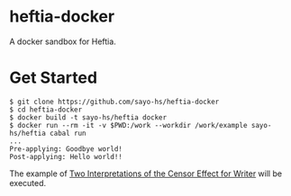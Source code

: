 # heftia-docker
A docker sandbox for Heftia.


# Get Started

```console
$ git clone https://github.com/sayo-hs/heftia-docker
$ cd heftia-docker
$ docker build -t sayo-hs/heftia docker
$ docker run --rm -it -v $PWD:/work --workdir /work/example sayo-hs/heftia cabal run
...
Pre-applying: Goodbye world!
Post-applying: Hello world!!
```

The example of [Two Interpretations of the Censor Effect for Writer](https://github.com/sayo-hs/heftia/tree/v0.3.0?tab=readme-ov-file#two-interpretations-of-the-censor-effect-for-writer) will be executed.
